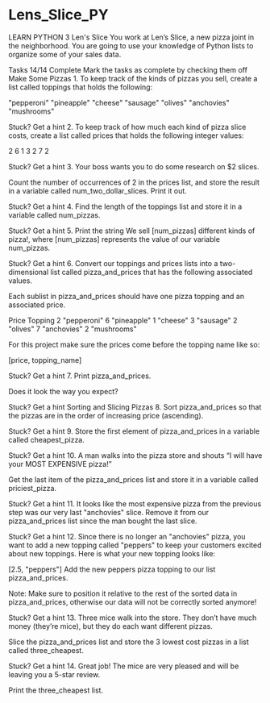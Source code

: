 # Lens_Slice_PY
LEARN PYTHON 3
Len's Slice
You work at Len’s Slice, a new pizza joint in the neighborhood. You are going to use your knowledge of Python lists to organize some of your sales data.

Tasks
14/14 Complete
Mark the tasks as complete by checking them off
Make Some Pizzas
1.
To keep track of the kinds of pizzas you sell, create a list called toppings that holds the following:

"pepperoni"
"pineapple"
"cheese"
"sausage"
"olives"
"anchovies"
"mushrooms"

Stuck? Get a hint
2.
To keep track of how much each kind of pizza slice costs, create a list called prices that holds the following integer values:

2
6
1
3
2
7
2

Stuck? Get a hint
3.
Your boss wants you to do some research on $2 slices.

Count the number of occurrences of 2 in the prices list, and store the result in a variable called num_two_dollar_slices. Print it out.


Stuck? Get a hint
4.
Find the length of the toppings list and store it in a variable called num_pizzas.


Stuck? Get a hint
5.
Print the string We sell [num_pizzas] different kinds of pizza!, where [num_pizzas] represents the value of our variable num_pizzas.


Stuck? Get a hint
6.
Convert our toppings and prices lists into a two-dimensional list called pizza_and_prices that has the following associated values.

Each sublist in pizza_and_prices should have one pizza topping and an associated price.

Price	Topping
2	"pepperoni"
6	"pineapple"
1	"cheese"
3	"sausage"
2	"olives"
7	"anchovies"
2	"mushrooms"

For this project make sure the prices come before the topping name like so:

[price, topping_name]

Stuck? Get a hint
7.
Print pizza_and_prices.

Does it look the way you expect?


Stuck? Get a hint
Sorting and Slicing Pizzas
8.
Sort pizza_and_prices so that the pizzas are in the order of increasing price (ascending).


Stuck? Get a hint
9.
Store the first element of pizza_and_prices in a variable called cheapest_pizza.


Stuck? Get a hint
10.
A man walks into the pizza store and shouts “I will have your MOST EXPENSIVE pizza!”

Get the last item of the pizza_and_prices list and store it in a variable called priciest_pizza.


Stuck? Get a hint
11.
It looks like the most expensive pizza from the previous step was our very last "anchovies" slice. Remove it from our pizza_and_prices list since the man bought the last slice.


Stuck? Get a hint
12.
Since there is no longer an "anchovies" pizza, you want to add a new topping called "peppers" to keep your customers excited about new toppings. Here is what your new topping looks like:

[2.5, "peppers"]
Add the new peppers pizza topping to our list pizza_and_prices.

Note: Make sure to position it relative to the rest of the sorted data in pizza_and_prices, otherwise our data will not be correctly sorted anymore!


Stuck? Get a hint
13.
Three mice walk into the store. They don’t have much money (they’re mice), but they do each want different pizzas.

Slice the pizza_and_prices list and store the 3 lowest cost pizzas in a list called three_cheapest.


Stuck? Get a hint
14.
Great job! The mice are very pleased and will be leaving you a 5-star review.

Print the three_cheapest list.
